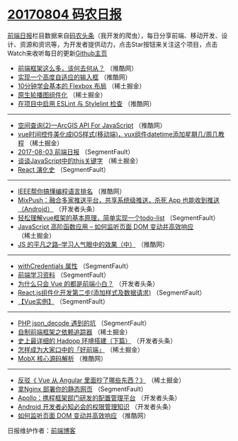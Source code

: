 # [20170804 码农日报](https://toutiao.qdkfweb.cn/date/2017/08/04)

[前端日报](https://qdkfweb.cn/c/news)栏目数据来自[码农头条](https://toutiao.qdkfweb.cn/)（我开发的爬虫），每日分享前端、移动开发、设计、资源和资讯等，为开发者提供动力，点击Star按钮来关注这个项目，点击Watch来收听每日的更新[Github主页](https://github.com/kujian/frontendDaily)
* [前端框架这么多，该何去何从？](https://toutiao.qdkfweb.cn/46642.html) （推酷网）
* [实现一个高度自适应的输入框](https://toutiao.qdkfweb.cn/46639.html) （推酷网）
* [10分钟学会基本的 Flexbox 布局](https://toutiao.qdkfweb.cn/46662.html) （稀土掘金）
* [原生轮播图组件化](https://toutiao.qdkfweb.cn/46669.html) （稀土掘金）
* [在项目中启用 ESLint 与 Stylelint 检查](https://toutiao.qdkfweb.cn/46643.html) （推酷网）

***
* [空间查询(2)—ArcGIS API For JavaScript](https://toutiao.qdkfweb.cn/46644.html) （推酷网）
* [vue时间控件美化成IOS样式(移动端)，vux组件datetime添加星期几/周几教程](https://toutiao.qdkfweb.cn/46667.html) （稀土掘金）
* [2017-08-03 前端日报](https://toutiao.qdkfweb.cn/46626.html) （SegmentFault）
* [谈谈JavaScript中的this关键字](https://toutiao.qdkfweb.cn/46664.html) （稀土掘金）
* [React 演化史](https://toutiao.qdkfweb.cn/46623.html) （SegmentFault）

***
* [IEEE帮你搞懂编程语言排名](https://toutiao.qdkfweb.cn/46645.html) （推酷网）
* [MixPush：融合多家推送平台，共享系统级推送，杀死 App 也能收到推送（Android）](https://toutiao.qdkfweb.cn/46705.html) （开发者头条）
* [轻松理解vue框架的基本原理，简单实现一个todo-list](https://toutiao.qdkfweb.cn/46615.html) （SegmentFault）
* [JavaScript 高阶函数应用 &#8211; 如何监听页面 DOM 变动并高效响应](https://toutiao.qdkfweb.cn/46660.html) （稀土掘金）
* [JS 的平凡之路&#8211;学习人气眼中的效果（中）](https://toutiao.qdkfweb.cn/46638.html) （推酷网）

***
* [withCredentials 属性](https://toutiao.qdkfweb.cn/46617.html) （SegmentFault）
* [前端学习资料](https://toutiao.qdkfweb.cn/46629.html) （SegmentFault）
* [为什么只会 Vue 的都是前端小白？](https://toutiao.qdkfweb.cn/46698.html) （开发者头条）
* [React.js组件化开发第二步(添加样式及数据请求)](https://toutiao.qdkfweb.cn/46630.html) （SegmentFault）
* [【Vue实例】](https://toutiao.qdkfweb.cn/46631.html) （SegmentFault）

***
* [PHP json_decode 遇到的坑](https://toutiao.qdkfweb.cn/46621.html) （SegmentFault）
* [自制前端框架之依赖追踪器](https://toutiao.qdkfweb.cn/46665.html) （稀土掘金）
* [史上最详细的 Hadoop 环境搭建（下篇）](https://toutiao.qdkfweb.cn/46701.html) （开发者头条）
* [怎样成为大家口中的「好前端」](https://toutiao.qdkfweb.cn/46666.html) （稀土掘金）
* [MobX 核心源码解析](https://toutiao.qdkfweb.cn/46637.html) （推酷网）

***
* [反驳《 Vue 从 Angular 里面抄了哪些东西？》](https://toutiao.qdkfweb.cn/46661.html) （稀土掘金）
* [拿Nginx 部署你的静态网页](https://toutiao.qdkfweb.cn/46628.html) （SegmentFault）
* [Apollo：携程框架部门研发的配置管理平台](https://toutiao.qdkfweb.cn/46697.html) （开发者头条）
* [Android 开发者必知必会的权限管理知识](https://toutiao.qdkfweb.cn/46699.html) （开发者头条）
* [如何监听页面 DOM 变动并高效响应](https://toutiao.qdkfweb.cn/46641.html) （推酷网）

日报维护作者：[前端博客](https://qdkfweb.cn/) 